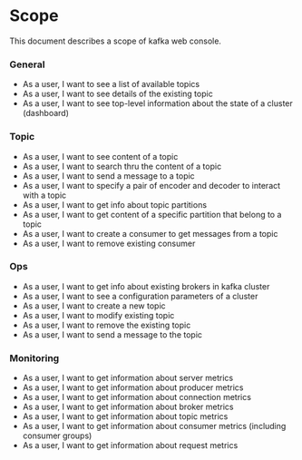 # Scope

This document describes a scope of kafka web console.

### General

- As a user, I want to see a list of available topics
- As a user, I want to see details of the existing topic
- As a user, I want to see top-level information about the state of a cluster (dashboard)

### Topic
- As a user, I want to see content of a topic
- As a user, I want to search thru the content of a topic
- As a user, I want to send a message to a topic
- As a user, I want to specify a pair of encoder and decoder to interact with a topic
- As a user, I want to get info about topic partitions
- As a user, I want to get content of a specific partition that belong to a topic
- As a user, I want to create a consumer to get messages from a topic
- As a user, I want to remove existing consumer

### Ops
- As a user, I want to get info about existing brokers in kafka cluster
- As a user, I want to see a configuration parameters of a cluster
- As a user, I want to create a new topic
- As a user, I want to modify existing topic
- As a user, I want to remove the existing topic
- As a user, I want to send a message to the topic

### Monitoring
- As a user, I want to get information about server metrics
- As a user, I want to get information about producer metrics
- As a user, I want to get information about connection metrics
- As a user, I want to get information about broker metrics
- As a user, I want to get information about topic metrics
- As a user, I want to get information about consumer metrics (including consumer groups)
- As a user, I want to get information about request metrics
